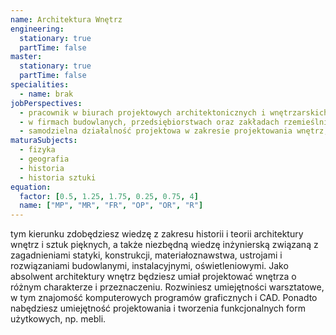 ```yaml
---
name: Architektura Wnętrz
engineering:
  stationary: true
  partTime: false
master:
  stationary: true
  partTime: false
specialities:
  - name: brak
jobPerspectives:
  - pracownik w biurach projektowych architektonicznych i wnętrzarskich
  - w firmach budowlanych, przedsiębiorstwach oraz zakładach rzemieślniczych zajmujących się wytwarzaniem elementów wykończenia i wyposażenia wnętrz
  - samodzielna działalność projektowa w zakresie projektowania wnętrz, ich aranżacji i dekoratorstwie
maturaSubjects:
  - fizyka
  - geografia
  - historia
  - historia sztuki
equation:
  factor: [0.5, 1.25, 1.75, 0.25, 0.75, 4]
  name: ["MP", "MR", "FR", "OP", "OR", "R"]
---
```


tym kierunku zdobędziesz wiedzę z zakresu historii i teorii architektury wnętrz i sztuk pięknych, a także niezbędną wiedzę inżynierską związaną z zagadnieniami statyki, konstrukcji, materiałoznawstwa, ustrojami i rozwiązaniami budowlanymi, instalacyjnymi, oświetleniowymi. Jako absolwent architektury wnętrz będziesz umiał projektować wnętrza o różnym charakterze i przeznaczeniu. Rozwiniesz umiejętności warsztatowe, w tym znajomość komputerowych programów graficznych i CAD. Ponadto nabędziesz umiejętność projektowania i tworzenia funkcjonalnych form użytkowych, np. mebli.
